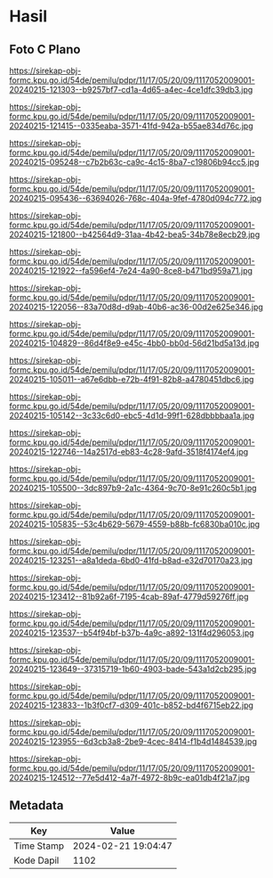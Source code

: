 # Hasil

## Foto C Plano

https://sirekap-obj-formc.kpu.go.id/54de/pemilu/pdpr/11/17/05/20/09/1117052009001-20240215-121303--b9257bf7-cd1a-4d65-a4ec-4ce1dfc39db3.jpg

https://sirekap-obj-formc.kpu.go.id/54de/pemilu/pdpr/11/17/05/20/09/1117052009001-20240215-121415--0335eaba-3571-41fd-942a-b55ae834d76c.jpg

https://sirekap-obj-formc.kpu.go.id/54de/pemilu/pdpr/11/17/05/20/09/1117052009001-20240215-095248--c7b2b63c-ca9c-4c15-8ba7-c19806b94cc5.jpg

https://sirekap-obj-formc.kpu.go.id/54de/pemilu/pdpr/11/17/05/20/09/1117052009001-20240215-095436--63694026-768c-404a-9fef-4780d094c772.jpg

https://sirekap-obj-formc.kpu.go.id/54de/pemilu/pdpr/11/17/05/20/09/1117052009001-20240215-121800--b42564d9-31aa-4b42-bea5-34b78e8ecb29.jpg

https://sirekap-obj-formc.kpu.go.id/54de/pemilu/pdpr/11/17/05/20/09/1117052009001-20240215-121922--fa596ef4-7e24-4a90-8ce8-b471bd959a71.jpg

https://sirekap-obj-formc.kpu.go.id/54de/pemilu/pdpr/11/17/05/20/09/1117052009001-20240215-122056--83a70d8d-d9ab-40b6-ac36-00d2e625e346.jpg

https://sirekap-obj-formc.kpu.go.id/54de/pemilu/pdpr/11/17/05/20/09/1117052009001-20240215-104829--86d4f8e9-e45c-4bb0-bb0d-56d21bd5a13d.jpg

https://sirekap-obj-formc.kpu.go.id/54de/pemilu/pdpr/11/17/05/20/09/1117052009001-20240215-105011--a67e6dbb-e72b-4f91-82b8-a4780451dbc6.jpg

https://sirekap-obj-formc.kpu.go.id/54de/pemilu/pdpr/11/17/05/20/09/1117052009001-20240215-105142--3c33c6d0-ebc5-4d1d-99f1-628dbbbbaa1a.jpg

https://sirekap-obj-formc.kpu.go.id/54de/pemilu/pdpr/11/17/05/20/09/1117052009001-20240215-122746--14a2517d-eb83-4c28-9afd-3518f4174ef4.jpg

https://sirekap-obj-formc.kpu.go.id/54de/pemilu/pdpr/11/17/05/20/09/1117052009001-20240215-105500--3dc897b9-2a1c-4364-9c70-8e91c260c5b1.jpg

https://sirekap-obj-formc.kpu.go.id/54de/pemilu/pdpr/11/17/05/20/09/1117052009001-20240215-105835--53c4b629-5679-4559-b88b-fc6830ba010c.jpg

https://sirekap-obj-formc.kpu.go.id/54de/pemilu/pdpr/11/17/05/20/09/1117052009001-20240215-123251--a8a1deda-6bd0-41fd-b8ad-e32d70170a23.jpg

https://sirekap-obj-formc.kpu.go.id/54de/pemilu/pdpr/11/17/05/20/09/1117052009001-20240215-123412--81b92a6f-7195-4cab-89af-4779d59276ff.jpg

https://sirekap-obj-formc.kpu.go.id/54de/pemilu/pdpr/11/17/05/20/09/1117052009001-20240215-123537--b54f94bf-b37b-4a9c-a892-131f4d296053.jpg

https://sirekap-obj-formc.kpu.go.id/54de/pemilu/pdpr/11/17/05/20/09/1117052009001-20240215-123649--37315719-1b60-4903-bade-543a1d2cb295.jpg

https://sirekap-obj-formc.kpu.go.id/54de/pemilu/pdpr/11/17/05/20/09/1117052009001-20240215-123833--1b3f0cf7-d309-401c-b852-bd4f6715eb22.jpg

https://sirekap-obj-formc.kpu.go.id/54de/pemilu/pdpr/11/17/05/20/09/1117052009001-20240215-123955--6d3cb3a8-2be9-4cec-8414-f1b4d1484539.jpg

https://sirekap-obj-formc.kpu.go.id/54de/pemilu/pdpr/11/17/05/20/09/1117052009001-20240215-124512--77e5d412-4a7f-4972-8b9c-ea01db4f21a7.jpg


## Metadata

| Key        | Value               |
| ---------- | ------------------- |
| Time Stamp | 2024-02-21 19:04:47 |
| Kode Dapil | 1102                |



